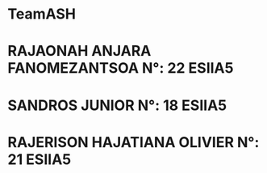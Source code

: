 # TeamASH
# RAJAONAH ANJARA FANOMEZANTSOA N°: 22 ESIIA5
# SANDROS JUNIOR N°: 18 ESIIA5
# RAJERISON HAJATIANA OLIVIER N°: 21 ESIIA5
